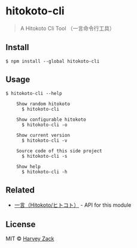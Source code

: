 # hitokoto-cli
> A Hitokoto Cli Tool （一言命令行工具）

## Install

```
$ npm install --global hitokoto-cli
```

## Usage

```
$ hitokoto-cli --help

    Show random hitokoto
      $ hitokoto-cli

    Show configurable hitokoto
      $ hitokoto-cli -o
    
    Show current version
      $ hitokoto-cli -v

    Source code of this side project
      $ hitokoto-cli -s

    Show help
      $ hitokoto-cli -h
```

## Related

- [一言（Hitokoto/ヒトコト）](https://api.imjad.cn/hitokoto.md) - API for this module

## License

MIT © [Harvey Zack](https://www.zhw-island.com/)